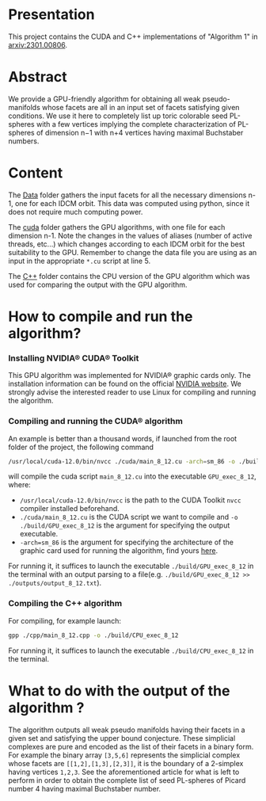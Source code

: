 # Presentation
This project contains the CUDA and C++ implementations of "Algorithm 1" in [arxiv:2301.00806](https://arxiv.org/abs/2301.).
# Abstract
We provide a GPU-friendly algorithm for obtaining all weak pseudo-manifolds whose facets are all in an input set of facets satisfying given conditions. We use it here to completely list up toric colorable seed PL-spheres with a few vertices implying the complete characterization of PL-spheres of dimension n−1 with n+4 vertices having maximal Buchstaber numbers.
# Content
The [Data](./Data) folder gathers the input facets for all the necessary dimensions n-1, one for each IDCM orbit. This data was computed using python, since it does not require much computing power.

The [cuda](./cuda) folder gathers the GPU algorithms, with one file for each dimension n-1. Note the changes in the values of aliases (number of active threads, etc...) which changes according to each IDCM orbit for the best suitability to the GPU. Remember to change the data file you are using as an input in the appropriate ``*.cu`` script at line 5.

The [C++](./cpp) folder contains the CPU version of the GPU algorithm which was used for comparing the output with the GPU algorithm.
# How to compile and run the algorithm?
### Installing NVIDIA® CUDA® Toolkit
This GPU algorithm was implemented for NVIDIA® graphic cards only.
The installation information can be found on the official [NVIDIA website](https://developer.nvidia.com/cuda-toolkit).
We strongly advise the interested reader to use Linux for compiling and running the algorithm.
### Compiling and running the CUDA® algorithm
An example is better than a thousand words, if launched from the root folder of the project, the following command
```bash
/usr/local/cuda-12.0/bin/nvcc ./cuda/main_8_12.cu -arch=sm_86 -o ./build/GPU_exec_8_12
```
will compile the cuda script ``main_8_12.cu`` into the executable ``GPU_exec_8_12``,
where:
- ``/usr/local/cuda-12.0/bin/nvcc`` is the path to the CUDA Toolkit ``nvcc`` compiler installed beforehand.
- ``./cuda/main_8_12.cu`` is the CUDA script we want to compile and ``-o ./build/GPU_exec_8_12`` is the argument for specifying the output executable.
- ``-arch=sm_86`` is the argument for specifying the architecture of the graphic card used for running the algorithm, find yours [here](https://developer.nvidia.com/cuda-gpus).

For running it, it suffices to launch the executable ``./build/GPU_exec_8_12`` in the terminal with an output parsing to a file(e.g. ``./build/GPU_exec_8_12 >> ./outputs/output_8_12.txt``).
### Compiling the C++ algorithm
For compiling, for example launch:
```bash
gpp ./cpp/main_8_12.cpp -o ./build/CPU_exec_8_12
```
For running it, it suffices to launch the executable ``./build/CPU_exec_8_12`` in the terminal.

# What to do with the output of the algorithm ?
The algorithm outputs all weak pseudo manifolds having their facets in a given set and satisfying the upper bound conjecture.
These simplicial complexes are pure and encoded as the list of their facets in a binary form.
For example the binary array ``[3,5,6]`` represents the simplicial complex whose facets are ``[[1,2],[1,3],[2,3]]``, it is the boundary of a 2-simplex having vertices ``1,2,3``.
See the aforementioned article for what is left to perform in order to obtain the complete list of seed PL-spheres of Picard number 4 having maximal Buchstaber number. 